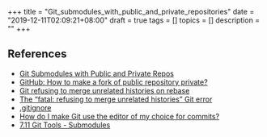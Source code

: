 +++
title = "Git_submodules_with_public_and_private_repositories"
date = "2019-12-11T02:09:21+08:00"
draft = true
tags = []
topics = []
description = ""
+++


## References
* [Git Submodules with Public and Private Repos](https://medium.com/@jxstanford/git-submodules-with-public-and-private-repos-dcd26841220)
* [GitHub: How to make a fork of public repository private?](https://medium.com/@jxstanford/git-submodules-with-public-and-private-repos-dcd26841220)
* [Git refusing to merge unrelated histories on rebase](https://stackoverflow.com/questions/37937984/git-refusing-to-merge-unrelated-histories-on-rebase)
* [The “fatal: refusing to merge unrelated histories” Git error](https://www.educative.io/edpresso/the-fatal-refusing-to-merge-unrelated-histories-git-error)
* [.gitignore](https://www.atlassian.com/git/tutorials/saving-changes/gitignore)
* [How do I make Git use the editor of my choice for commits?](https://stackoverflow.com/questions/2596805/how-do-i-make-git-use-the-editor-of-my-choice-for-commits)
* [7.11 Git Tools - Submodules](https://git-scm.com/book/en/v2/Git-Tools-Submodules)
